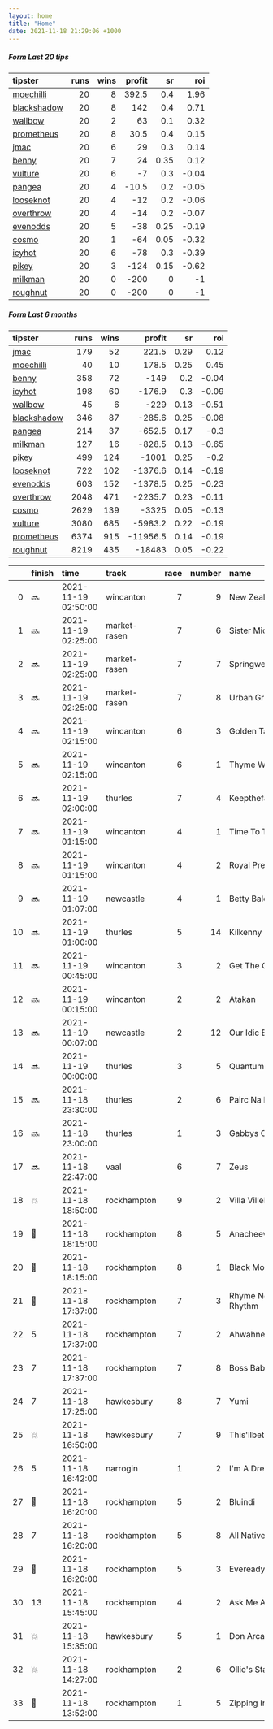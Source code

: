 ```yaml
---   
layout: home  
title: "Home"   
date: 2021-11-18 21:29:06 +1000  
---   
```



##### Form Last 20 tips   

| tipster                                                         |   runs |   wins |   profit |   sr |   roi |
|:----------------------------------------------------------------|-------:|-------:|---------:|-----:|------:|
| [moechilli](https://mrwayneo.github.io/tips/moechilli.html)     |     20 |      8 |    392.5 | 0.4  |  1.96 |
| [blackshadow](https://mrwayneo.github.io/tips/blackshadow.html) |     20 |      8 |    142   | 0.4  |  0.71 |
| [wallbow](https://mrwayneo.github.io/tips/wallbow.html)         |     20 |      2 |     63   | 0.1  |  0.32 |
| [prometheus](https://mrwayneo.github.io/tips/prometheus.html)   |     20 |      8 |     30.5 | 0.4  |  0.15 |
| [jmac](https://mrwayneo.github.io/tips/jmac.html)               |     20 |      6 |     29   | 0.3  |  0.14 |
| [benny](https://mrwayneo.github.io/tips/benny.html)             |     20 |      7 |     24   | 0.35 |  0.12 |
| [vulture](https://mrwayneo.github.io/tips/vulture.html)         |     20 |      6 |     -7   | 0.3  | -0.04 |
| [pangea](https://mrwayneo.github.io/tips/pangea.html)           |     20 |      4 |    -10.5 | 0.2  | -0.05 |
| [looseknot](https://mrwayneo.github.io/tips/looseknot.html)     |     20 |      4 |    -12   | 0.2  | -0.06 |
| [overthrow](https://mrwayneo.github.io/tips/overthrow.html)     |     20 |      4 |    -14   | 0.2  | -0.07 |
| [evenodds](https://mrwayneo.github.io/tips/evenodds.html)       |     20 |      5 |    -38   | 0.25 | -0.19 |
| [cosmo](https://mrwayneo.github.io/tips/cosmo.html)             |     20 |      1 |    -64   | 0.05 | -0.32 |
| [icyhot](https://mrwayneo.github.io/tips/icyhot.html)           |     20 |      6 |    -78   | 0.3  | -0.39 |
| [pikey](https://mrwayneo.github.io/tips/pikey.html)             |     20 |      3 |   -124   | 0.15 | -0.62 |
| [milkman](https://mrwayneo.github.io/tips/milkman.html)         |     20 |      0 |   -200   | 0    | -1    |
| [roughnut](https://mrwayneo.github.io/tips/roughnut.html)       |     20 |      0 |   -200   | 0    | -1    |

##### Form Last 6 months   

| tipster                                                         |   runs |   wins |   profit |   sr |   roi |
|:----------------------------------------------------------------|-------:|-------:|---------:|-----:|------:|
| [jmac](https://mrwayneo.github.io/tips/jmac.html)               |    179 |     52 |    221.5 | 0.29 |  0.12 |
| [moechilli](https://mrwayneo.github.io/tips/moechilli.html)     |     40 |     10 |    178.5 | 0.25 |  0.45 |
| [benny](https://mrwayneo.github.io/tips/benny.html)             |    358 |     72 |   -149   | 0.2  | -0.04 |
| [icyhot](https://mrwayneo.github.io/tips/icyhot.html)           |    198 |     60 |   -176.9 | 0.3  | -0.09 |
| [wallbow](https://mrwayneo.github.io/tips/wallbow.html)         |     45 |      6 |   -229   | 0.13 | -0.51 |
| [blackshadow](https://mrwayneo.github.io/tips/blackshadow.html) |    346 |     87 |   -285.6 | 0.25 | -0.08 |
| [pangea](https://mrwayneo.github.io/tips/pangea.html)           |    214 |     37 |   -652.5 | 0.17 | -0.3  |
| [milkman](https://mrwayneo.github.io/tips/milkman.html)         |    127 |     16 |   -828.5 | 0.13 | -0.65 |
| [pikey](https://mrwayneo.github.io/tips/pikey.html)             |    499 |    124 |  -1001   | 0.25 | -0.2  |
| [looseknot](https://mrwayneo.github.io/tips/looseknot.html)     |    722 |    102 |  -1376.6 | 0.14 | -0.19 |
| [evenodds](https://mrwayneo.github.io/tips/evenodds.html)       |    603 |    152 |  -1378.5 | 0.25 | -0.23 |
| [overthrow](https://mrwayneo.github.io/tips/overthrow.html)     |   2048 |    471 |  -2235.7 | 0.23 | -0.11 |
| [cosmo](https://mrwayneo.github.io/tips/cosmo.html)             |   2629 |    139 |  -3325   | 0.05 | -0.13 |
| [vulture](https://mrwayneo.github.io/tips/vulture.html)         |   3080 |    685 |  -5983.2 | 0.22 | -0.19 |
| [prometheus](https://mrwayneo.github.io/tips/prometheus.html)   |   6374 |    915 | -11956.5 | 0.14 | -0.19 |
| [roughnut](https://mrwayneo.github.io/tips/roughnut.html)       |   8219 |    435 | -18483   | 0.05 | -0.22 |

|    | finish            | time                | track        |   race |   number | name             |   odds | tipster            |
|---:|:------------------|:--------------------|:-------------|-------:|---------:|:-----------------|-------:|:-------------------|
|  0 | :soon:            | 2021-11-19 02:50:00 | wincanton    |      7 |        9 | New Zealander    |   3.75 | overthrow          |
|  1 | :soon:            | 2021-11-19 02:25:00 | market-rasen |      7 |        6 | Sister Michael   |   9    | looseknot          |
|  2 | :soon:            | 2021-11-19 02:25:00 | market-rasen |      7 |        7 | Springwell Bay   |   1.6  | vulture            |
|  3 | :soon:            | 2021-11-19 02:25:00 | market-rasen |      7 |        8 | Urban Grit       |   5.5  | vulture            |
|  4 | :soon:            | 2021-11-19 02:15:00 | wincanton    |      6 |        3 | Golden Taipan    |   3.3  | evenodds,overthrow |
|  5 | :soon:            | 2021-11-19 02:15:00 | wincanton    |      6 |        1 | Thyme White      |   3    | overthrow          |
|  6 | :soon:            | 2021-11-19 02:00:00 | thurles      |      7 |        4 | Keepthefaithinme |   1.3  | vulture            |
|  7 | :soon:            | 2021-11-19 01:15:00 | wincanton    |      4 |        1 | Time To Tinker   |   2.2  | evenodds,overthrow |
|  8 | :soon:            | 2021-11-19 01:15:00 | wincanton    |      4 |        2 | Royal Pretender  |   1.95 | vulture            |
|  9 | :soon:            | 2021-11-19 01:07:00 | newcastle    |      4 |        1 | Betty Baloo      |   2.1  | milkman            |
| 10 | :soon:            | 2021-11-19 01:00:00 | thurles      |      5 |       14 | Kilkenny Star    |   7.5  | looseknot          |
| 11 | :soon:            | 2021-11-19 00:45:00 | wincanton    |      3 |        2 | Get The Game     |   4.6  | overthrow          |
| 12 | :soon:            | 2021-11-19 00:15:00 | wincanton    |      2 |        2 | Atakan           |   7    | looseknot          |
| 13 | :soon:            | 2021-11-19 00:07:00 | newcastle    |      2 |       12 | Our Idic Boy     |   7.5  | looseknot          |
| 14 | :soon:            | 2021-11-19 00:00:00 | thurles      |      3 |        5 | Quantum Realm    |   3.25 | vulture            |
| 15 | :soon:            | 2021-11-18 23:30:00 | thurles      |      2 |        6 | Pairc Na Ngael   |   4.5  | looseknot          |
| 16 | :soon:            | 2021-11-18 23:00:00 | thurles      |      1 |        3 | Gabbys Cross     |  21    | pangea             |
| 17 | :soon:            | 2021-11-18 22:47:00 | vaal         |      6 |        7 | Zeus             |   0    | milkman            |
| 18 | :boom:            | 2021-11-18 18:50:00 | rockhampton  |      9 |        2 | Villa Villekulla |   4    | vulture,pangea     |
| 19 | :3rd_place_medal: | 2021-11-18 18:15:00 | rockhampton  |      8 |        5 | Anacheeva Lad    |   3.9  | pangea             |
| 20 | :2nd_place_medal: | 2021-11-18 18:15:00 | rockhampton  |      8 |        1 | Black Monaco     |   5    | evenodds,overthrow |
| 21 | :3rd_place_medal: | 2021-11-18 17:37:00 | rockhampton  |      7 |        3 | Rhyme Nor Rhythm |   5    | pangea,overthrow   |
| 22 | 5                 | 2021-11-18 17:37:00 | rockhampton  |      7 |        2 | Ahwahneechee     |   6.1  | pangea             |
| 23 | 7                 | 2021-11-18 17:37:00 | rockhampton  |      7 |        8 | Boss Baby        |  10    | pangea             |
| 24 | 7                 | 2021-11-18 17:25:00 | hawkesbury   |      8 |        7 | Yumi             |   3.7  | jmac               |
| 25 | :boom:            | 2021-11-18 16:50:00 | hawkesbury   |      7 |        9 | This'llbetheone  |   2.38 | evenodds,jmac      |
| 26 | 5                 | 2021-11-18 16:42:00 | narrogin     |      1 |        2 | I'm A Dreamer    |   1.72 | vulture            |
| 27 | :3rd_place_medal: | 2021-11-18 16:20:00 | rockhampton  |      5 |        2 | Bluindi          |   2.7  | pangea,icyhot      |
| 28 | 7                 | 2021-11-18 16:20:00 | rockhampton  |      5 |        8 | All Native       |   9    | pangea             |
| 29 | :2nd_place_medal: | 2021-11-18 16:20:00 | rockhampton  |      5 |        3 | Eveready         |   7.5  | benny,pangea       |
| 30 | 13                | 2021-11-18 15:45:00 | rockhampton  |      4 |        2 | Ask Me Again     |   8    | evenodds,overthrow |
| 31 | :boom:            | 2021-11-18 15:35:00 | hawkesbury   |      5 |        1 | Don Arcangelo    |   4    | overthrow,jmac     |
| 32 | :boom:            | 2021-11-18 14:27:00 | rockhampton  |      2 |        6 | Ollie's Stand    |   1.55 | pangea             |
| 33 | :3rd_place_medal: | 2021-11-18 13:52:00 | rockhampton  |      1 |        5 | Zipping Irish    |   3.55 | overthrow          |